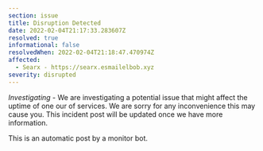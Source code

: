 ```yaml
---
section: issue
title: Disruption Detected
date: 2022-02-04T21:17:33.283607Z
resolved: true
informational: false
resolvedWhen: 2022-02-04T21:18:47.470974Z
affected:
  - Searx - https://searx.esmailelbob.xyz
severity: disrupted
---
```

*Investigating* - We are investigating a potential issue that might affect the uptime of one our of services. We are sorry for any inconvenience this may cause you. This incident post will be updated once we have more information.

This is an automatic post by a monitor bot.
        